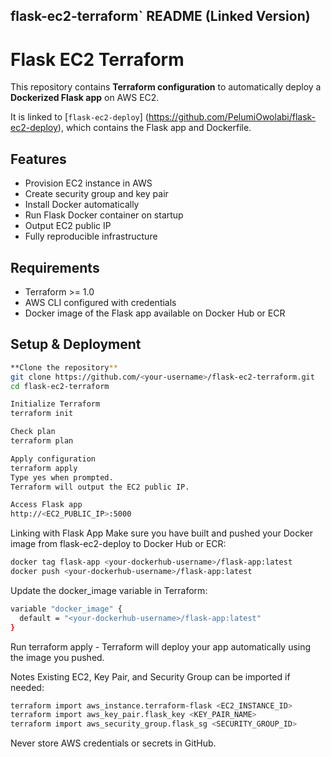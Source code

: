 ## **flask-ec2-terraform` README (Linked Version)**

# Flask EC2 Terraform

This repository contains **Terraform configuration** to automatically deploy a **Dockerized Flask app** on AWS EC2.

It is linked to [`flask-ec2-deploy`] (https://github.com/PelumiOwolabi/flask-ec2-deploy), which contains the Flask app and Dockerfile.


## Features

- Provision EC2 instance in AWS
- Create security group and key pair
- Install Docker automatically
- Run Flask Docker container on startup
- Output EC2 public IP
- Fully reproducible infrastructure


## Requirements

- Terraform >= 1.0
- AWS CLI configured with credentials
- Docker image of the Flask app available on Docker Hub or ECR


## Setup & Deployment

```bash
**Clone the repository**
git clone https://github.com/<your-username>/flask-ec2-terraform.git
cd flask-ec2-terraform

Initialize Terraform
terraform init

Check plan
terraform plan

Apply configuration
terraform apply
Type yes when prompted.
Terraform will output the EC2 public IP.

Access Flask app
http://<EC2_PUBLIC_IP>:5000
```
Linking with Flask App
Make sure you have built and pushed your Docker image from flask-ec2-deploy to Docker Hub or ECR:
 
```bash
docker tag flask-app <your-dockerhub-username>/flask-app:latest
docker push <your-dockerhub-username>/flask-app:latest
```
Update the docker_image variable in Terraform:
```bash
variable "docker_image" {
  default = "<your-dockerhub-username>/flask-app:latest"
}
```
Run terraform apply - Terraform will deploy your app automatically using the image you pushed.

Notes
Existing EC2, Key Pair, and Security Group can be imported if needed:

```bash
terraform import aws_instance.terraform-flask <EC2_INSTANCE_ID>
terraform import aws_key_pair.flask_key <KEY_PAIR_NAME>
terraform import aws_security_group.flask_sg <SECURITY_GROUP_ID>
```
Never store AWS credentials or secrets in GitHub.
